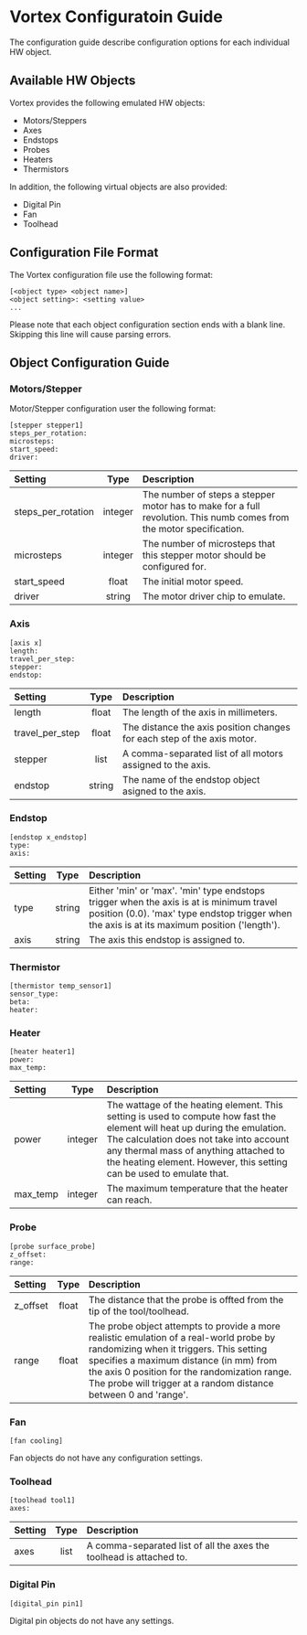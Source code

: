 # Vortex Configuratoin Guide
The configuration guide describe configuration options for
each individual HW object.

## Available HW Objects
Vortex provides the following emulated HW objects:
* Motors/Steppers
* Axes
* Endstops
* Probes
* Heaters
* Thermistors

In addition, the following virtual objects are also
provided:
* Digital Pin
* Fan
* Toolhead

## Configuration File Format
The Vortex configuration file use the following format:

```
[<object type> <object name>]
<object setting>: <setting value>
...

```
Please note that each object configuration section ends
with a blank line. Skipping this line will cause parsing
errors.

## Object Configuration Guide
### Motors/Stepper
Motor/Stepper configuration user the following format:

```
[stepper stepper1]
steps_per_rotation:
microsteps:
start_speed:
driver:
```

| Setting | Type | Description |
| :--- | :---: | :--- |
| steps_per_rotation | integer | The number of steps a stepper motor has to make for a full revolution. This numb comes from the motor specification. |
| microsteps | integer | The number of microsteps that this stepper motor should be configured for. |
| start_speed | float | The initial motor speed. |
| driver | string | The motor driver chip to emulate. |

### Axis
```
[axis x]
length:
travel_per_step:
stepper:
endstop:
```
| Setting | Type | Description |
| :--- | :---: | :--- |
| length | float | The length of the axis in millimeters. |
| travel_per_step | float | The distance the axis position changes for each step of the axis motor. |
| stepper | list | A comma-separated list of all motors assigned to the axis. |
| endstop | string | The name of the endstop object asigned to the axis. |

### Endstop
```
[endstop x_endstop]
type:
axis:
```
| Setting | Type | Description |
| :--- | :---: | :--- |
| type | string | Either 'min' or 'max'. 'min' type endstops trigger when the axis is at is minimum travel position (0.0). 'max' type endstop trigger when the axis is at its maximum position ('length'). |
| axis | string | The axis this endstop is assigned to. |

### Thermistor
```
[thermistor temp_sensor1]
sensor_type:
beta:
heater:
```

### Heater
```
[heater heater1]
power:
max_temp:
```
| Setting | Type | Description |
| :--- | :---: | :--- |
| power | integer | The wattage of the heating element. This setting is used to compute how fast the element will heat up during the emulation. The calculation does not take into account any thermal mass of anything attached to the heating element. However, this setting can be used to emulate that. |
| max_temp | integer | The maximum temperature that the heater can reach. |

### Probe
```
[probe surface_probe]
z_offset:
range:
```
| Setting | Type | Description |
| :--- | :---: | :--- |
| z_offset | float | The distance that the probe is offted from the tip of the tool/toolhead. |
| range | float | The probe object attempts to provide a more realistic emulation of a real-world probe by randomizing when it triggers. This setting specifies a maximum distance (in mm) from the axis 0 position for the randomization range. The probe will trigger at a random distance between 0 and 'range'. |

### Fan
```
[fan cooling]
```
Fan objects do not have any configuration settings.
### Toolhead
```
[toolhead tool1]
axes:
```
| Setting | Type | Description |
| :--- | :---: | :--- |
| axes | list | A comma-separated list of all the axes the toolhead is attached to. |

### Digital Pin
```
[digital_pin pin1]
```
Digital pin objects do not have any settings.